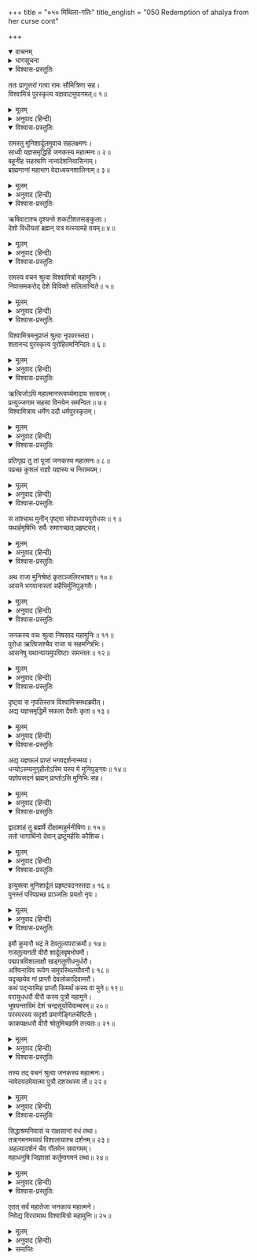 +++
title = "०५० मिथिला-गतिः"
title_english = "050 Redemption of ahalya from her curse cont"

+++
<details open><summary>वाचनम्</summary>
<div caption="श्रीराम-हरिसीताराममूर्ति-घनपाठिभ्यां वचनम्" class="audioEmbed" src="https://archive.org/download/Ramayana-recitation-Sriram-harisItArAmamUrti-Ghanapaati-v2/Kanda_1/Kanda_1_BK-050-Mithila_Gamanam.mp3"></div>
</details>

<details><summary>भागसूचना</summary>

50. श्रीराम आदिका मिथिला-गमन, राजा जनकद्वारा विश्वामित्रका सत्कार तथा उनका श्रीराम और लक्ष्मणके विषयमें जिज्ञासा करना एवं परिचय पाना
</details>

<details open><summary>विश्वास-प्रस्तुतिः</summary>

ततः प्रागुत्तरां गत्वा रामः सौमित्रिणा सह।  
विश्वामित्रं पुरस्कृत्य यज्ञवाटमुपागमत्॥ १॥
</details>

<details><summary>मूलम्</summary>

ततः प्रागुत्तरां गत्वा रामः सौमित्रिणा सह।  
विश्वामित्रं पुरस्कृत्य यज्ञवाटमुपागमत्॥ १॥
</details>

<details><summary>अनुवाद (हिन्दी)</summary>

तदनन्तर लक्ष्मणसहित श्रीराम विश्वामित्रजीको आगे करके महर्षि गौतमके आश्रमसे ईशानकोणकी ओर चले और मिथिला नरेशके यज्ञमण्डपमें जा पहुँचे॥ १॥
</details>

<details open><summary>विश्वास-प्रस्तुतिः</summary>

रामस्तु मुनिशार्दूलमुवाच सहलक्ष्मणः।  
साध्वी यज्ञसमृद्धिर्हि जनकस्य महात्मनः॥ २॥  
बहूनीह सहस्राणि नानादेशनिवासिनाम्।  
ब्राह्मणानां महाभाग वेदाध्ययनशालिनाम्॥ ३॥
</details>

<details><summary>मूलम्</summary>

रामस्तु मुनिशार्दूलमुवाच सहलक्ष्मणः।  
साध्वी यज्ञसमृद्धिर्हि जनकस्य महात्मनः॥ २॥  
बहूनीह सहस्राणि नानादेशनिवासिनाम्।  
ब्राह्मणानां महाभाग वेदाध्ययनशालिनाम्॥ ३॥
</details>

<details><summary>अनुवाद (हिन्दी)</summary>

वहाँ लक्ष्मणसहित श्रीरामने मुनिश्रेष्ठ विश्वामित्रसे कहा—‘महाभाग! महात्मा जनकके यज्ञका समारोह तो बड़ा सुन्दर दिखायी दे रहा है। यहाँ नाना देशोंके निवासी सहस्रों ब्राह्मण जुटे हुए हैं, जो वेदोंके स्वाध्यायसे शोभा पा रहे हैं॥ २-३॥
</details>

<details open><summary>विश्वास-प्रस्तुतिः</summary>

ऋषिवाटाश्च दृश्यन्ते शकटीशतसङ्कुलाः।  
देशो विधीयतां ब्रह्मन् यत्र वत्स्यामहे वयम्॥ ४॥
</details>

<details><summary>मूलम्</summary>

ऋषिवाटाश्च दृश्यन्ते शकटीशतसङ्कुलाः।  
देशो विधीयतां ब्रह्मन् यत्र वत्स्यामहे वयम्॥ ४॥
</details>

<details><summary>अनुवाद (हिन्दी)</summary>

‘ऋषियोंके बाड़े सैकड़ों छकड़ोंसे भरे दिखायी दे रहे हैं। ब्रह्मन्! अब ऐसा कोई स्थान निश्चित कीजिये, जहाँ हमलोग भी ठहरें’॥ ४॥
</details>

<details open><summary>विश्वास-प्रस्तुतिः</summary>

रामस्य वचनं श्रुत्वा विश्वामित्रो महामुनिः।  
निवासमकरोद् देशे विविक्ते सलिलान्विते॥ ५॥
</details>

<details><summary>मूलम्</summary>

रामस्य वचनं श्रुत्वा विश्वामित्रो महामुनिः।  
निवासमकरोद् देशे विविक्ते सलिलान्विते॥ ५॥
</details>

<details><summary>अनुवाद (हिन्दी)</summary>

श्रीरामचन्द्रजीका यह वचन सुनकर महामुनि विश्वामित्रने एकान्त स्थानमें डेरा डाला, जहाँ पानीका सुभीता था॥ ५॥
</details>

<details open><summary>विश्वास-प्रस्तुतिः</summary>

विश्वामित्रमनुप्राप्तं श्रुत्वा नृपवरस्तदा।  
शतानन्दं पुरस्कृत्य पुरोहितमनिन्दितः॥ ६॥
</details>

<details><summary>मूलम्</summary>

विश्वामित्रमनुप्राप्तं श्रुत्वा नृपवरस्तदा।  
शतानन्दं पुरस्कृत्य पुरोहितमनिन्दितः॥ ६॥
</details>

<details><summary>अनुवाद (हिन्दी)</summary>

अनिन्द्य (उत्तम) आचार-विचारवाले नृपश्रेष्ठ महाराज जनकने जब सुना कि विश्वामित्रजी पधारे हैं, तब वे तुरंत अपने पुरोहित शतानन्दको आगे करके [अर्घ्य लिये विनीतभावसे उनका स्वागत करनेको चल दिये]॥
</details>

<details open><summary>विश्वास-प्रस्तुतिः</summary>

ऋत्विजोऽपि महात्मानस्त्वर्घ्यमादाय सत्वरम्।  
प्रत्युज्जगाम सहसा विनयेन समन्वितः॥ ७॥  
विश्वामित्राय धर्मेण ददौ धर्मपुरस्कृतम्।
</details>

<details><summary>मूलम्</summary>

ऋत्विजोऽपि महात्मानस्त्वर्घ्यमादाय सत्वरम्।  
प्रत्युज्जगाम सहसा विनयेन समन्वितः॥ ७॥  
विश्वामित्राय धर्मेण ददौ धर्मपुरस्कृतम्।
</details>

<details><summary>अनुवाद (हिन्दी)</summary>

उनके साथ अर्घ्य लिये महात्मा ऋत्विज् भी शीघ्रतापूर्वक चले। राजाने विनीतभावसे सहसा आगे बढ़कर महर्षिकी अगवानी की तथा धर्मशास्त्रके अनुसार विश्वामित्रको धर्मयुक्त अर्घ्य समर्पित किया॥ ७ १/२॥
</details>

<details open><summary>विश्वास-प्रस्तुतिः</summary>

प्रतिगृह्य तु तां पूजां जनकस्य महात्मनः॥ ८॥  
पप्रच्छ कुशलं राज्ञो यज्ञस्य च निरामयम्।
</details>

<details><summary>मूलम्</summary>

प्रतिगृह्य तु तां पूजां जनकस्य महात्मनः॥ ८॥  
पप्रच्छ कुशलं राज्ञो यज्ञस्य च निरामयम्।
</details>

<details><summary>अनुवाद (हिन्दी)</summary>

महात्मा राजा जनककी वह पूजा ग्रहण करके मुनिने उनका कुशल-समाचार पूछा तथा उनके यज्ञकी निर्बाध स्थितिके विषयमें जिज्ञासा की॥ ८ १/२॥
</details>

<details open><summary>विश्वास-प्रस्तुतिः</summary>

स तांश्चाथ मुनीन् पृष्ट्वा सोपाध्यायपुरोधसः॥ ९॥  
यथार्हमृषिभिः सर्वैः समागच्छत् प्रहृष्टवत्।
</details>

<details><summary>मूलम्</summary>

स तांश्चाथ मुनीन् पृष्ट्वा सोपाध्यायपुरोधसः॥ ९॥  
यथार्हमृषिभिः सर्वैः समागच्छत् प्रहृष्टवत्।
</details>

<details><summary>अनुवाद (हिन्दी)</summary>

राजाके साथ जो मुनि, उपाध्याय और पुरोहित आये थे, उनसे भी कुशल-मंगल पूछकर विश्वामित्रजी बड़े हर्षके साथ उन सभी महर्षियोंसे यथायोग्य मिले॥ ९ १/२॥
</details>

<details open><summary>विश्वास-प्रस्तुतिः</summary>

अथ राजा मुनिश्रेष्ठं कृताञ्जलिरभाषत॥ १०॥  
आसने भगवानास्तां सहैभिर्मुनिपुङ्गवैः।
</details>

<details><summary>मूलम्</summary>

अथ राजा मुनिश्रेष्ठं कृताञ्जलिरभाषत॥ १०॥  
आसने भगवानास्तां सहैभिर्मुनिपुङ्गवैः।
</details>

<details><summary>अनुवाद (हिन्दी)</summary>

इसके बाद राजा जनकने मुनिवर विश्वामित्रसे हाथ जोड़कर कहा—‘भगवन्! आप इन मुनीश्वरोंके साथ आसनपर विराजमान होइये’॥ १० १/२॥
</details>

<details open><summary>विश्वास-प्रस्तुतिः</summary>

जनकस्य वचः श्रुत्वा निषसाद महामुनिः॥ ११॥  
पुरोधा ऋत्विजश्चैव राजा च सहमन्त्रिभिः।  
आसनेषु यथान्यायमुपविष्टाः समन्ततः॥ १२॥
</details>

<details><summary>मूलम्</summary>

जनकस्य वचः श्रुत्वा निषसाद महामुनिः॥ ११॥  
पुरोधा ऋत्विजश्चैव राजा च सहमन्त्रिभिः।  
आसनेषु यथान्यायमुपविष्टाः समन्ततः॥ १२॥
</details>

<details><summary>अनुवाद (हिन्दी)</summary>

यह बात सुनकर महामुनि विश्वामित्र आसनपर बैठ गये। फिर पुरोहित, ऋत्विज् तथा मन्त्रियोंसहित राजा भी सब ओर यथायोग्य आसनोंपर विराजमान हो गये॥
</details>

<details open><summary>विश्वास-प्रस्तुतिः</summary>

दृष्ट्वा स नृपतिस्तत्र विश्वामित्रमथाब्रवीत्।  
अद्य यज्ञसमृद्धिर्मे सफला दैवतैः कृता॥ १३॥
</details>

<details><summary>मूलम्</summary>

दृष्ट्वा स नृपतिस्तत्र विश्वामित्रमथाब्रवीत्।  
अद्य यज्ञसमृद्धिर्मे सफला दैवतैः कृता॥ १३॥
</details>

<details><summary>अनुवाद (हिन्दी)</summary>

तत्पश्चात् राजा जनकने विश्वामित्रजीकी ओर देखकर कहा—‘भगवन्! आज देवताओंने मेरे यज्ञकी आयोजना सफल कर दी॥ १३॥
</details>

<details open><summary>विश्वास-प्रस्तुतिः</summary>

अद्य यज्ञफलं प्राप्तं भगवद्दर्शनान्मया।  
धन्योऽस्म्यनुगृहीतोऽस्मि यस्य मे मुनिपुङ्गवः॥ १४॥  
यज्ञोपसदनं ब्रह्मन् प्राप्तोऽसि मुनिभिः सह।
</details>

<details><summary>मूलम्</summary>

अद्य यज्ञफलं प्राप्तं भगवद्दर्शनान्मया।  
धन्योऽस्म्यनुगृहीतोऽस्मि यस्य मे मुनिपुङ्गवः॥ १४॥  
यज्ञोपसदनं ब्रह्मन् प्राप्तोऽसि मुनिभिः सह।
</details>

<details><summary>अनुवाद (हिन्दी)</summary>

‘आज पूज्य चरणोंके दर्शनसे मैंने यज्ञका फल पा लिया। ब्रह्मन्! आप मुनियोंमें श्रेष्ठ हैं। आपने इतने महर्षियोंके साथ मेरे यज्ञमण्डपमें पदार्पण किया, इससे मैं धन्य हो गया। यह मेरे ऊपर आपका बहुत बड़ा अनुग्रह है॥ १४ १/२॥
</details>

<details open><summary>विश्वास-प्रस्तुतिः</summary>

द्वादशाहं तु ब्रह्मर्षे दीक्षामाहुर्मनीषिणः॥ १५॥  
ततो भागार्थिनो देवान् द्रष्टुमर्हसि कौशिक।
</details>

<details><summary>मूलम्</summary>

द्वादशाहं तु ब्रह्मर्षे दीक्षामाहुर्मनीषिणः॥ १५॥  
ततो भागार्थिनो देवान् द्रष्टुमर्हसि कौशिक।
</details>

<details><summary>अनुवाद (हिन्दी)</summary>

‘ब्रह्मर्षे! मनीषी ऋत्विजोंका कहना है कि ‘मेरी यज्ञदीक्षाके बारह दिन ही शेष रह गये हैं। अतः कुशिकनन्दन! बारह दिनोंके बाद यहाँ भाग ग्रहण करनेके लिये आये हुए देवताओंका दर्शन कीजियेगा’॥
</details>

<details open><summary>विश्वास-प्रस्तुतिः</summary>

इत्युक्त्वा मुनिशार्दूलं प्रहृष्टवदनस्तदा॥ १६॥  
पुनस्तं परिपप्रच्छ प्राञ्जलिः प्रयतो नृपः।
</details>

<details><summary>मूलम्</summary>

इत्युक्त्वा मुनिशार्दूलं प्रहृष्टवदनस्तदा॥ १६॥  
पुनस्तं परिपप्रच्छ प्राञ्जलिः प्रयतो नृपः।
</details>

<details><summary>अनुवाद (हिन्दी)</summary>

मुनिवर विश्वामित्रसे ऐसा कहकर उस समय प्रसन्नमुख हुए जितेन्द्रिय राजा जनकने पुनः उनसे हाथ जोड़कर पूछा—॥ १६ १/२॥
</details>

<details open><summary>विश्वास-प्रस्तुतिः</summary>

इमौ कुमारौ भद्रं ते देवतुल्यपराक्रमौ॥ १७॥  
गजतुल्यगती वीरौ शार्दूलवृषभोपमौ।  
पद्मपत्रविशालाक्षौ खड्गतूणीधनुर्धरौ।  
अश्विनाविव रूपेण समुपस्थितयौवनौ॥ १८॥  
यदृच्छयेव गां प्राप्तौ देवलोकादिवामरौ।  
कथं पद‍्भ्यामिह प्राप्तौ किमर्थं कस्य वा मुने॥ १९॥  
वरायुधधरौ वीरौ कस्य पुत्रौ महामुने।  
भूषयन्ताविमं देशं चन्द्रसूर्याविवाम्बरम्॥ २०॥  
परस्परस्य सदृशौ प्रमाणेङ्गितचेष्टितैः।  
काकपक्षधरौ वीरौ श्रोतुमिच्छामि तत्त्वतः॥ २१॥
</details>

<details><summary>मूलम्</summary>

इमौ कुमारौ भद्रं ते देवतुल्यपराक्रमौ॥ १७॥  
गजतुल्यगती वीरौ शार्दूलवृषभोपमौ।  
पद्मपत्रविशालाक्षौ खड्गतूणीधनुर्धरौ।  
अश्विनाविव रूपेण समुपस्थितयौवनौ॥ १८॥  
यदृच्छयेव गां प्राप्तौ देवलोकादिवामरौ।  
कथं पद‍्भ्यामिह प्राप्तौ किमर्थं कस्य वा मुने॥ १९॥  
वरायुधधरौ वीरौ कस्य पुत्रौ महामुने।  
भूषयन्ताविमं देशं चन्द्रसूर्याविवाम्बरम्॥ २०॥  
परस्परस्य सदृशौ प्रमाणेङ्गितचेष्टितैः।  
काकपक्षधरौ वीरौ श्रोतुमिच्छामि तत्त्वतः॥ २१॥
</details>

<details><summary>अनुवाद (हिन्दी)</summary>

‘महामुने! आपका कल्याण हो। देवताके समान पराक्रमी और सुन्दर आयुध धारण करनेवाले ये दोनों वीर राजकुमार जो हाथीके समान मन्दगतिसे चलते हैं, सिंह और साँड़के समान जान पड़ते हैं, प्रफुल्ल कमलदलके समान सुशोभित हैं, तलवार, तरकस और धनुष धारण किये हुए हैं, अपने मनोहर रूपसे अश्विनीकुमारोंको भी लज्जित कर रहे हैं, जिन्होंने अभी-अभी यौवनावस्थामें प्रवेश किया है तथा जो स्वेच्छानुसार देवलोकसे उतरकर पृथ्वीपर आये हुए दो देवताओंके समान जान पड़ते हैं, किसके पुत्र हैं? और यहाँ कैसे, किसलिये अथवा किस उद्देश्यसे पैदल ही पधारे हैं? जैसे चन्द्रमा और सूर्य आकाशकी शोभा बढ़ाते हैं, उसी प्रकार ये अपनी उपस्थितिसे इस देशको विभूषित कर रहे हैं। ये दोनों एक-दूसरेसे बहुत मिलते-जुलते हैं। इनके शरीरकी ऊँचाई, संकेत और चेष्टाएँ प्रायः एक-सी हैं। मैं इन दोनों काकपक्षधारी वीरोंका परिचय एवं वृत्तान्त यथार्थरूपसे सुनना चाहता हूँ’॥ १७—२१॥
</details>

<details open><summary>विश्वास-प्रस्तुतिः</summary>

तस्य तद् वचनं श्रुत्वा जनकस्य महात्मनः।  
न्यवेदयदमेयात्मा पुत्रौ दशरथस्य तौ॥ २२॥
</details>

<details><summary>मूलम्</summary>

तस्य तद् वचनं श्रुत्वा जनकस्य महात्मनः।  
न्यवेदयदमेयात्मा पुत्रौ दशरथस्य तौ॥ २२॥
</details>

<details><summary>अनुवाद (हिन्दी)</summary>

महात्मा जनकका यह प्रश्न सुनकर अमित आत्मबलसे सम्पन्न विश्वामित्रजीने कहा—‘राजन्! ये दोनों महाराज दशरथके पुत्र हैं’॥ २२॥
</details>

<details open><summary>विश्वास-प्रस्तुतिः</summary>

सिद्धाश्रमनिवासं च राक्षसानां वधं तथा।  
तत्रागमनमव्यग्रं विशालायाश्च दर्शनम्॥ २३॥  
अहल्यादर्शनं चैव गौतमेन समागमम्।  
महाधनुषि जिज्ञासां कर्तुमागमनं तथा॥ २४॥
</details>

<details><summary>मूलम्</summary>

सिद्धाश्रमनिवासं च राक्षसानां वधं तथा।  
तत्रागमनमव्यग्रं विशालायाश्च दर्शनम्॥ २३॥  
अहल्यादर्शनं चैव गौतमेन समागमम्।  
महाधनुषि जिज्ञासां कर्तुमागमनं तथा॥ २४॥
</details>

<details><summary>अनुवाद (हिन्दी)</summary>

इसके बाद उन्होंने उन दोनोंके सिद्धाश्रममें निवास, राक्षसोंके वध, बिना किसी घबराहटके मिथिलातक आगमन, विशालापुरीके दर्शन, अहल्याके साक्षात्कार तथा महर्षि गौतमके साथ समागम आदिका विस्तारपूर्वक वर्णन किया। फिर अन्तमें यह भी बताया कि ‘ये आपके यहाँ रखे हुए महान् धनुषके सम्बन्धमें कुछ जाननेकी इच्छासे यहाँतक आये हैं’॥ २३-२४॥
</details>

<details open><summary>विश्वास-प्रस्तुतिः</summary>

एतत् सर्वं महातेजा जनकाय महात्मने।  
निवेद्य विररामाथ विश्वामित्रो महामुनिः॥ २५॥
</details>

<details><summary>मूलम्</summary>

एतत् सर्वं महातेजा जनकाय महात्मने।  
निवेद्य विररामाथ विश्वामित्रो महामुनिः॥ २५॥
</details>

<details><summary>अनुवाद (हिन्दी)</summary>

महात्मा राजा जनकसे ये सब बातें निवेदन करके महातेजस्वी महामुनि विश्वामित्र चुप हो गये॥ २५॥
</details>

<details><summary>समाप्तिः</summary>

इत्यार्षे श्रीमद्रामायणे वाल्मीकीये आदिकाव्ये बालकाण्डे पञ्चाशः सर्गः॥ ५०॥  
इस प्रकार श्रीवाल्मीकिनिर्मित आर्षरामायण आदिकाव्यके बालकाण्डमें पचासवाँ सर्ग पूरा हुआ॥ ५०॥
</details>

